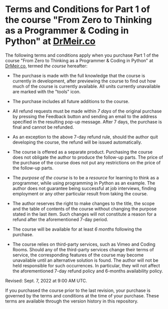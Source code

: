 # Terms and Conditions for Part 1 of the course "From Zero to Thinking as a Programmer & Coding in Python" at [DrMeir.co](https://DrMeir.co/#/)

The following terms and conditions apply when you purchase Part 1 of the course "From Zero to Thinking as a Programmer & Coding in Python" at [DrMeir.co](https://DrMeir.co/#/), termed *the course* hereafter:

* The purchase is made with the full knowledge that the course is currently in development, after previewing the course to find out how much of the course is currently available. All units currently unavailable are marked with the "tools" icon.

* The purchase includes all future additions to the course.

* All refund requests must be made within *7 days* of the original purchase by pressing the Feedback button and sending an email to the address specified in the resulting pop-up message. After 7 days, the purchase is final and cannot be refunded.

* As an exception to the above 7-day refund rule, should the author quit developing the course, the refund will be issued automatically.

* The course is offered as a separate product. Purchasing the course does not obligate the author to produce the follow-up parts. The price of the purchase of the course does not put any restrictions on the price of the follow-up parts.

* The *purpose of the course* is to be a *resource* for learning to think as a programmer, while using programming in Python as an example. The author does not guarantee being successful at job interviews, finding employment or any other particular result from taking the course.

* The author reserves the right to make changes to the title, the scope and the table of contents of the course without changing the purpose stated in the last item. Such changes will not constitute a reason for a refund after the aforementioned 7-day period.

* The course will be available for at least *6 months* following the purchase.

* The course relies on third-party services, such as Vimeo and Coding Rooms. Should any of the third-party services change their terms of service, the corresponding features of the course may become unavailable until an alternative solution is found. The author will not be held responsible for such occurrences. In particular, they will not affect the aforementioned 7-day refund policy and 6-months availability policy.

Revised: Sept. 7, 2022 at 9:00 AM UTC.

If you purchased the course prior to the last revision, your purchase is governed by the terms and conditions at the time of your purchase. These terms are available through the version history in this repository. 
